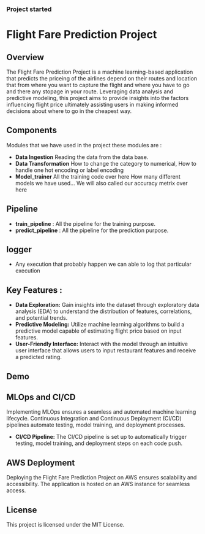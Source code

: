 ### Project started
# Flight Fare Prediction Project

## Overview
The Flight Fare Prediction Project is a machine learning-based application that predicts the priceing of the airlines depend on their routes and location that from where you want to capture the flight and where you have to go and there any stopage in your route. Leveraging data analysis and predictive modeling, this project aims to provide insights into the factors influencing flight price ultimately assisting users in making informed decisions about where to go in the cheapest way.


## Components  
Modules that we have used in the project these modules are :
- **Data Ingestion** Reading the data from the data base. 
- **Data Transformation** How to change the category to numerical, How to handle one hot encoding or label encoding
- **Model_trainer** All the training code over here
    How many different models we have used...
    We will also called our accuracy metrix over here 

## Pipeline
- **train_pipeline** : All the pipeline for the training purpose.
- **predict_pipeline** : All the pipeline for the prediction purpose.

## logger
- Any execution that probably happen we can able to log that particular execution

## Key Features :
- **Data Exploration:** Gain insights into the dataset through exploratory data analysis (EDA) to understand the distribution of features, correlations, and potential trends.
- **Predictive Modeling:** Utilize machine learning algorithms to build a predictive model capable of estimating flight price based on input features.
- **User-Friendly Interface:** Interact with the model through an intuitive user interface that allows users to input restaurant features and receive a predicted rating.

## Demo 


## MLOps and CI/CD
Implementing MLOps ensures a seamless and automated machine learning lifecycle. Continuous Integration and Continuous Deployment (CI/CD) pipelines automate testing, model training, and deployment processes.


- **CI/CD Pipeline:**
The CI/CD pipeline is set up to automatically trigger testing, model training, and deployment steps on each code push.

## AWS Deployment
Deploying the Flight Fare Prediction Project on AWS ensures scalability and accessibility. The application is hosted on an AWS instance for seamless access.

## License
This project is licensed under the MIT License.
